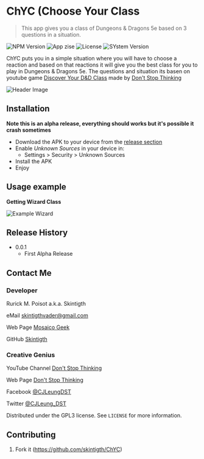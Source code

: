 # ChYC (Choose Your Class
> This app gives you a class of Dungeons & Dragons 5e based on 3 questions in a situation.

![NPM Version][npm-image]
![App zise][npm-size]
![License][npm-license]
![SYstem Version][npm-system-version]

ChYC puts you in a simple situation where you will have to choose a reaction and based on that reactions it will give you the best class for you to play in Dungeons & Dragons 5e.
The questions and situation its basen on youtube game [Discover Your D&D Class](https://youtu.be/-A4eYV-mhao) made by [Don't Stop Thinking](https://www.youtube.com/channel/UCRwnhxFZrL2yY5I60d5Ae_Q)

![Header Image][header-image]

## Installation
**Note this is an alpha release, everything should works but it's possible it crash sometimes**

* Download the APK to your device from the [release section](https://github.com/skintigth/ChYC/releases)
* Enable *Unknown Sources* in your device in:
    * Settings > Security > Unknown Sources
* Install the APK
* Enjoy


## Usage example

**Getting Wizard Class**

![Example Wizard][example-image]

## Release History

* 0.0.1
    * First Alpha Release

## Contact Me

### Developer ###

Rurick M. Poisot a.k.a. Skintigth 
 
eMail [skintigthvader@gmail.com](mailto:skintigthvader@gmail.com)

Web Page [Mosaico Geek](mosaicogeek.blogspot.com)

GitHub [Skintigth](https://github.com/skintigth)

### Creative Genius ###

YouTube Channel [Don't Stop Thinking](https://www.youtube.com/channel/UCRwnhxFZrL2yY5I60d5Ae_Q)

Web Page [Don't Stop Thinking](https://dontstopthinking.com/)

Facebook [@CJLeungDST](https://www.facebook.com/CJLeungDST/)

Twitter [@CJLeung_DST](https://twitter.com/CJLeung_DST)


Distributed under the GPL3 license. See ``LICENSE`` for more information.

## Contributing

1. Fork it (<https://github.com/skintigth/ChYC>)

<!-- Markdown link & img dfn's -->
<!-- Modificar estás variables -->
[npm-image]: https://img.shields.io/badge/Version-Alpha--0.1-red.svg
[npm-size]: https://img.shields.io/badge/Size-5.88MB-green.svg
[npm-license]: https://img.shields.io/badge/License-GPL3-blue.svg
[npm-system-version]: https://img.shields.io/badge/Operating%20Sistem-Android%205.1%2B-brightgreen.svg
[wiki]: https://github.com/skintigth/ChYC/wiki
[example-image]: https://github.com/skintigth/ChYC/blob/master/Screenhots/Example_Wizard.gif
[header-image]: https://github.com/skintigth/ChYC/blob/master/Screenhots/header.png

